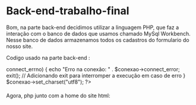 # Back-end-trabalho-final

Bom, na parte back-end decidimos utilizar a linguagem PHP, que faz a interação com o banco de dados que usamos chamado MySql Workbench.
Nesse banco de dados armazenamos todos os cadastros do formulario do nosso site.

Codigo usado na parte back-end : 

<?php

define('DB_HOST', 'localhost');
define('DB_USERNAME', 'root');
define('DB_PASSWORD', '');
define('DB_NAME', 'formulario-clientes');

$conexao = new mysqli(DB_HOST, DB_USERNAME, DB_PASSWORD, DB_NAME);

if ($conexao->connect_errno) {
    echo "Erro na conexão: " . $conexao->connect_error;
    exit(); // Adicionando exit para interromper a execução em caso de erro
}

$conexao->set_charset("utf8");


?>
####
Agora, php junto com a home do site html: 

<?php
if (isset($_POST['submit'])) {
    include_once('config.php');

    // Verificar a conexão
    if (!$conexao) {
        die("Conexão falhou: " . mysqli_connect_error());
    }

    $customer_name = $_POST['Nome'];
    $email_address = $_POST['Email'];
    $phone_number = $_POST['Telefone'];
    $campo_CEP = $_POST['cep'];
    $data_nasc = $_POST['datadenascimento'];
    $campo_cidade = $_POST['Cidade'];
    $campo_estado = $_POST['Estado'];
    $campo_endereco = $_POST['Endereço'];

    $customer_name = mysqli_real_escape_string($conexao, $customer_name);
    $email_address = mysqli_real_escape_string($conexao, $email_address);
    $phone_number = mysqli_real_escape_string($conexao, $phone_number);
    $campo_CEP = mysqli_real_escape_string($conexao, $campo_CEP);
    $data_nasc = mysqli_real_escape_string($conexao, $data_nasc);
    $campo_cidade = mysqli_real_escape_string($conexao, $campo_cidade);
    $campo_estado = mysqli_real_escape_string($conexao, $campo_estado);
    $campo_endereco = mysqli_real_escape_string($conexao, $campo_endereco);

    
    $query = "INSERT INTO cliente (nome, email, telefone, cep, data_nasc, cidade, estado, Endereco) 
              VALUES ('$customer_name', '$email_address', '$phone_number', '$campo_CEP', '$data_nasc', '$campo_cidade', '$campo_estado', '$campo_endereco')";

    // Executar a consulta
    $result = mysqli_query($conexao, $query);

    // Verificar se a consulta foi bem sucedida
    if ($result) {
        echo "Registro inserido com sucesso!";
    } else {
        echo "Erro ao inserir registro: " . mysqli_error($conexao);
    }

    // Fechar a conexão
    mysqli_close($conexao);
}
?>
